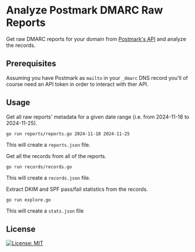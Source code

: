 # Analyze Postmark DMARC Raw Reports

Get raw DMARC reports for your domain from [Postmark's API](https://dmarc.postmarkapp.com/api/) and analyze the records.


## Prerequisites

Assuming you have Postmark as `mailto` in your `_dmarc` DNS record you'll of course need an API token in order to interact with ther API.

## Usage

Get all raw reports' metadata for a given date range (i.e. from 2024-11-18 to 2024-11-25).
```
go run reports/reports.go 2024-11-18 2024-11-25
```

This will create a `reports.json` file.

Get all the records from all of the reports.
```
go run records/records.go
```

This will create a `records.json` file.

Extract DKIM and SPF pass/fail statistics from the records.
```
go run explore.go
```

This will create a `stats.json` file


## License

[![License: MIT](https://img.shields.io/github/license/vlatan/postmark-reports?label=License)](/LICENSE "License: MIT")